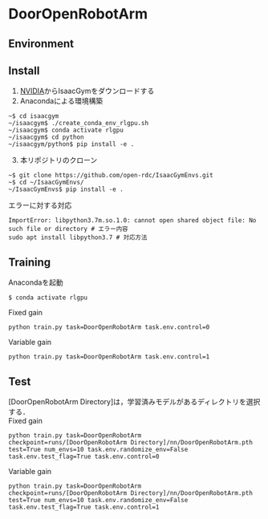 # DoorOpenRobotArm


## Environment


## Install
1. [NVIDIA](https://developer.nvidia.com/isaac-gym)からIsaacGymをダウンロードする  
2. Anacondaによる環境構築
```
~$ cd isaacgym
~/isaacgym$ ./create_conda_env_rlgpu.sh 
~/isaacgym$ conda activate rlgpu 
~/isaacgym$ cd python
~/isaacgym/python$ pip install -e . 
```
3. 本リポジトリのクローン
```
~$ git clone https://github.com/open-rdc/IsaacGymEnvs.git
~$ cd ~/IsaacGymEnvs/
~/IsaacGymEnvs$ pip install -e .
```
エラーに対する対応
```
ImportError: libpython3.7m.so.1.0: cannot open shared object file: No such file or directory # エラー内容
sudo apt install libpython3.7 # 対応方法
```  

## Training
Anacondaを起動
```
$ conda activate rlgpu
```
Fixed gain
```
python train.py task=DoorOpenRobotArm task.env.control=0
```
Variable gain
```
python train.py task=DoorOpenRobotArm task.env.control=1
```


## Test
[DoorOpenRobotArm Directory]は，学習済みモデルがあるディレクトリを選択する．  
Fixed gain
```
python train.py task=DoorOpenRobotArm checkpoint=runs/[DoorOpenRobotArm Directory]/nn/DoorOpenRobotArm.pth test=True num_envs=10 task.env.randomize_env=False task.env.test_flag=True task.env.control=0
```
Variable gain
```
python train.py task=DoorOpenRobotArm checkpoint=runs/[DoorOpenRobotArm Directory]/nn/DoorOpenRobotArm.pth test=True num_envs=10 task.env.randomize_env=False task.env.test_flag=True task.env.control=1
```
